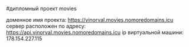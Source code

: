 #дипломный проект movies

доменное имя проекта: https://vinorval.movies.nomoredomains.icu
сервер расположен по адресу: https://api.vinorval.movies.nomoredomains.icu
ip виртуальной машини: 178.154.227.115